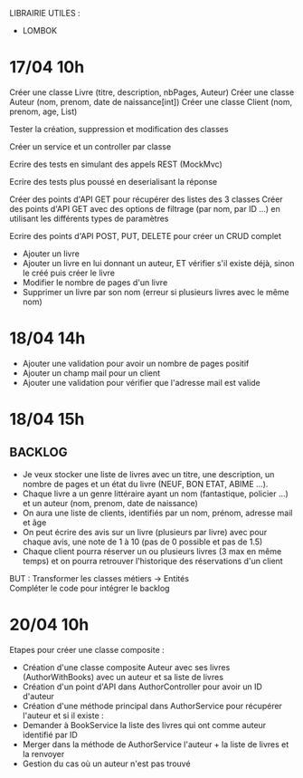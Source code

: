 LIBRAIRIE UTILES :

- LOMBOK


17/04 10h
=========

Créer une classe Livre (titre, description, nbPages, Auteur)
Créer une classe Auteur (nom, prenom, date de naissance[int])
Créer une classe Client (nom, prenom, age, List<Livre>)

Tester la création, suppression et modification des classes

Créer un service et un controller par classe

Ecrire des tests en simulant des appels REST (MockMvc)

Ecrire des tests plus poussé en deserialisant la réponse 

Créer des points d'API GET pour récupérer des listes des 3 classes
Créer des points d'API GET avec des options de filtrage (par nom, par ID ...) en utilisant les différents types de paramètres

Ecrire des points d'API POST, PUT, DELETE pour créer un CRUD complet 

- Ajouter un livre
- Ajouter un livre en lui donnant un auteur, ET vérifier s'il existe déjà, sinon le créé puis créer le livre
- Modifier le nombre de pages d'un livre
- Supprimer un livre par son nom (erreur si plusieurs livres avec le même nom)

18/04 14h
=========

- Ajouter une validation pour avoir un nombre de pages positif
- Ajouter un champ mail pour un client
- Ajouter une validation pour vérifier que l'adresse mail est valide

18/04 15h
=========

BACKLOG
-------

- Je veux stocker une liste de livres avec un titre, une description, un nombre de pages et un état du livre (NEUF, BON ETAT, ABIME ...). 
- Chaque livre a un genre littéraire ayant un nom (fantastique, policier ...) et un auteur (nom, prenom, date de naissance)
- On aura une liste de clients, identifiés par un nom, prénom, adresse mail et âge
- On peut écrire des avis sur un livre (plusieurs par livre) avec pour chaque avis, une note de 1 à 10 (pas de 0 possible et pas de 1.5)
- Chaque client pourra réserver un ou plusieurs livres (3 max en même temps) et on pourra retrouver l'historique des réservations d'un client

BUT : Transformer les classes métiers -> Entités  
Compléter le code pour intégrer le backlog

20/04 10h
=========

Etapes pour créer une classe composite :

- Création d'une classe composite Auteur avec ses livres (AuthorWithBooks) avec un auteur et sa liste de livres
- Création d'un point d'API dans AuthorController pour avoir un ID d'auteur
- Création d'une méthode principal dans AuthorService pour récupérer l'auteur et si il existe : 
- Demander à BookService la liste des livres qui ont comme auteur identifié par ID
- Merger dans la méthode de AuthorService l'auteur + la liste de livres et la renvoyer 
- Gestion du cas où un auteur n'est pas trouvé

